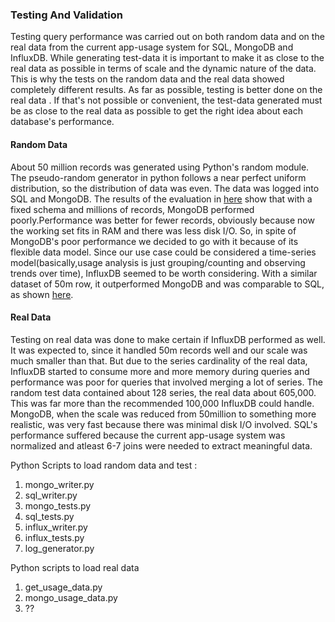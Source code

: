 ### Testing And Validation 
Testing query performance was carried out on both random data and on the real data from the current app-usage system for SQL, MongoDB and InfluxDB. While generating test-data it is important to make it as close to the real data as possible in terms of scale and the dynamic nature of the data. This is why the tests on the random data and the real data showed completely different results. As far as possible, testing is better done on the real data . If that's not possible or convenient, the test-data generated must be as close to the real data as possible to get the right idea about each database's performance.
#### Random Data 
About 50 million records was generated using Python's random module. The pseudo-random generator in python follows a near perfect uniform distribution, so the distribution of data was even. The data was logged into SQL and MongoDB. The results of the evaluation in [here]() show that with a fixed schema and millions of records, MongoDB performed poorly.Performance was better for fewer records, obviously because now the working set fits in RAM and there was less disk I/O. So, in spite of MongoDB's poor performance we decided to go with it because of its flexible data model. Since our use case could be considered a time-series model(basically,usage analysis is just grouping/counting and observing trends over time), InfluxDB seemed to be worth considering. With a similar dataset of 50m row, it outperformed MongoDB and was comparable to SQL, as shown [here]().

#### Real Data 
Testing on real data was done to make certain if InfluxDB performed as well. It was expected to, since it handled 50m records well and our scale was much smaller than that. But due to the series cardinality of the real data, InfluxDB started to consume more and more memory during queries and performance was poor for queries that involved merging a lot of series. The random test data contained about 128 series, the real data about 605,000. This was far more than the recommended 100,000 InfluxDB could handle. MongoDB, when the scale was reduced from 50million to something more realistic, was very fast because there was minimal disk I/O involved. SQL's performance suffered because the current app-usage system was normalized and atleast 6-7 joins were needed to extract meaningful data.


Python Scripts to load random data and test :
1) mongo_writer.py
2) sql_writer.py
3) mongo_tests.py
4) sql_tests.py
5) influx_writer.py
6) influx_tests.py
7) log_generator.py

Python scripts to load real data 
1) get_usage_data.py
2) mongo_usage_data.py
3) ??

